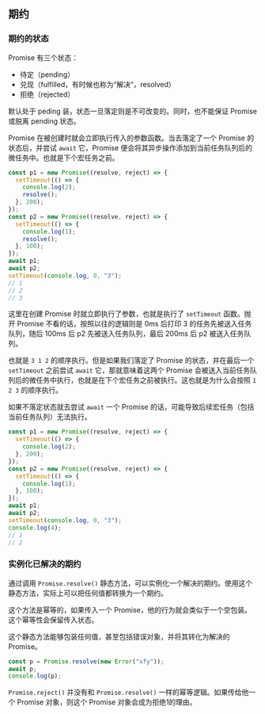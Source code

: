 ## 期约

### 期约的状态

Promise 有三个状态：

* 待定（pending） 
* 兑现（fulfilled，有时候也称为“解决”，resolved）
* 拒绝（rejected）

默认处于 peding 装，状态一旦落定则是不可改变的。同时，也不能保证 Promise 或脱离 pending 状态。

Promise 在被创建时就会立即执行传入的参数函数。当去落定了一个 Promise 的状态后，并尝试 `await` 它，Promise 便会将其异步操作添加到当前任务队列后的微任务中。也就是下个宏任务之前。

```js
const p1 = new Promise((resolve, reject) => {
  setTimeout(() => {
    console.log(2);
    resolve();
  }, 200);
});
const p2 = new Promise((resolve, reject) => {
  setTimeout(() => {
    console.log(1);
    resolve();
  }, 100);
});
await p1;
await p2;
setTimeout(console.log, 0, "3");
// 1
// 2
// 3
```

这里在创建 Promise 时就立即执行了参数，也就是执行了 `setTimeout` 函数。抛开 Promise 不看的话，按照以往的逻辑则是 0ms 后打印 3 的任务先被送入任务队列，随后 100ms 后 p2 先被送入任务队列，最后 200ms 后 p2 被送入任务队列。

也就是 `3 1 2` 的顺序执行。但是如果我们落定了 Promise 的状态，并在最后一个 `setTimeout` 之前尝试 `await` 它，那就意味着这两个 Promise 会被送入当前任务队列后的微任务中执行，也就是在下个宏任务之前被执行。这也就是为什么会按照 `1 2 3` 的顺序执行。

如果不落定状态就去尝试 `await` 一个 Promise 的话，可能导致后续宏任务（包括当前任务队列）无法执行。

```js
const p1 = new Promise((resolve, reject) => {
  setTimeout(() => {
    console.log(2);
  }, 200);
});
const p2 = new Promise((resolve, reject) => {
  setTimeout(() => {
    console.log(1);
  }, 100);
});
await p1;
await p2;
setTimeout(console.log, 0, "3");
console.log(4);
// 1
// 2
```

### 实例化已解决的期约

通过调用 `Promise.resolve()` 静态方法，可以实例化一个解决的期约。使用这个静态方法，实际上可以把任何值都转换为一个期约。

这个方法是幂等的，如果传入一个 Promise，他的行为就会类似于一个空包装。这个幂等性会保留传入状态。

这个静态方法能够包装任何值，甚至包括错误对象，并将其转化为解决的 Promise。

```js
const p = Promise.resolve(new Error("xfy"));
await p;
console.log(p);
```

`Promise.reject()` 并没有和 `Promise.resolve()` 一样的幂等逻辑。如果传给他一个 Promise 对象，则这个 Promise 对象会成为拒绝1的理由。